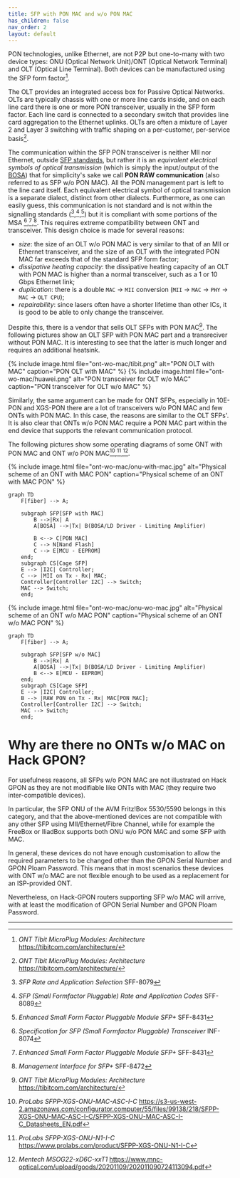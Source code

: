 ```yaml
---
title: SFP with PON MAC and w/o PON MAC
has_children: false
nav_order: 2
layout: default
---
```


PON technologies, unlike Ethernet, are not P2P but one-to-many with two device types: ONU (Optical Network Unit)/ONT (Optical Network Terminal) and OLT (Optical Line Terminal). Both devices can be manufactured using the SFP form factor[^tibit].

The OLT provides an integrated access box for Passive Optical Networks. OLTs are typically chassis with one or more line cards inside, and on each line card there is one or more PON transceiver, usually in the SFP form factor. Each line card is connected to a secondary switch that provides line card aggregation to the Ethernet uplinks. OLTs are often a mixture of Layer 2 and Layer 3 switching with traffic shaping on a per-customer, per-service basis[^tibit].

The communication within the SFP PON transceiver is neither MII nor Ethernet, outside [SFP standards](/sfp-standard.md), but rather it is an *equivalent electrical symbols of optical transmission* (which is simply the input/output of the [BOSA](/bosa-tosa-rosa.md)) that for simplicity's sake we call **PON RAW communication** (also referred to as SFP w/o PON MAC). All the PON management part is left to the line card itself. Each equivalent electrical symbol of optical transmission is a separate dialect, distinct from other dialects. Furthermore, as one can easily guess, this communication is not standard and is not within the signalling standards ([^sfprate],[^sfprate2],[^sfpplusstandard]) but it is compliant with some portions of the MSA [^sfpstandard],[^sfpplusstandard],[^sfpplusmi]. This requires extreme compatibility between ONT and transceiver. This design choice is made for several reasons:
- *size*: the size of an OLT w/o PON MAC is very similar to that of an MII or Ethernet transceiver, and the size of an OLT with the integrated PON MAC far exceeds that of the standard SFP form factor;
- *dissipative heating capacity*: the dissipative heating capacity of an OLT with PON MAC is higher than a normal transceiver, such as a 1 or 10 Gbps Ethernet link;
- *duplication*: there is a double `MAC` → `MII` conversion (`MII` → `MAC` → `PHY` → `MAC` → `OLT CPU`);
- *repairability*: since lasers often have a shorter lifetime than other ICs, it is good to be able to only change the transceiver.

Despite this, there is a vendor that sells OLT SFPs with PON MAC[^tibit]. The following pictures show an OLT SFP with PON MAC part and a transreciver without PON MAC. It is interesting to see that the latter is much longer and requires an additional heatsink.

{% include image.html file="ont-wo-mac/tibit.png" alt="PON OLT with MAC" caption="PON OLT with MAC" %}
{% include image.html file="ont-wo-mac/huawei.png" alt="PON transceiver for OLT w/o MAC" caption="PON transceiver for OLT w/o MAC" %}

Similarly, the same argument can be made for ONT SFPs, especially in 10E-PON and XGS-PON there are a lot of transceivers w/o PON MAC and few ONTs with PON MAC. In this case, the reasons are similar to the OLT SFPs'. It is also clear that ONTs w/o PON MAC require a PON MAC part within the end device that supports the relevant communication protocol.

The following pictures show some operating diagrams of some ONT with PON MAC and ONT w/o PON MAC[^SFPP-XGS-ONU-MAC-ASC-I-C],[^SFPP-XGS-ONU-N1-I-C],[^MSOG22-xD6C-xxT1].

{% include image.html file="ont-wo-mac/onu-with-mac.jpg" alt="Physical scheme of an ONT with MAC PON" caption="Physical scheme of an ONT with MAC PON" %}

```mermaid
graph TD
    F[fiber] --> A;

    subgraph SFP[SFP with MAC]
        B -->|Rx| A
        A[BOSA] -->|Tx| B(BOSA/LD Driver - Limiting Amplifier)
        
        B <--> C[PON MAC]
        C --> N[Nand Flash]
        C --> E[MCU - EEPROM]
    end;
    subgraph CS[Cage SFP]
    E --> |I2C| Controller;
    C --> |MII on Tx - Rx| MAC;
    Controller[Controller I2C] --> Switch;
    MAC --> Switch;
    end;
```

{% include image.html file="ont-wo-mac/onu-wo-mac.jpg" alt="Physical scheme of an ONT w/o MAC PON" caption="Physical scheme of an ONT w/o MAC PON" %}

```mermaid
graph TD
    F[fiber] --> A;

    subgraph SFP[SFP w/o MAC]
        B -->|Rx| A
        A[BOSA] -->|Tx| B(BOSA/LD Driver - Limiting Amplifier)
        B <--> E[MCU - EEPROM]
    end;
    subgraph CS[Cage SFP]
    E --> |I2C| Controller;
    B --> |RAW PON on Tx - Rx| MAC[PON MAC];
    Controller[Controller I2C] --> Switch;
    MAC --> Switch;
    end;
```

# Why are there no ONTs w/o MAC on Hack GPON?

For usefulness reasons, all SFPs w/o PON MAC are not illustrated on Hack GPON as they are not modifiable like ONTs with MAC (they require two inter-compatible devices). 

In particular, the SFP ONU of the AVM Fritz!Box 5530/5590 belongs in this category, and that the above-mentioned devices are not compatible with any other SFP using MII/Ethernet/Fibre Channel, while for example the FreeBox or IliadBox supports both ONU w/o PON MAC and some SFP with MAC.

In general, these devices do not have enough customisation to allow the required parameters to be changed other than the GPON Serial Number and GPON Ploam Password. This means that in most scenarios these devices with ONT w/o MAC are not flexible enough to be used as a replacement for an ISP-provided ONT.

Nevertheless, on Hack-GPON routers supporting SFP w/o MAC will arrive, with at least the modification of GPON Serial Number and GPON Ploam Password.

---

[^sfpstandard]: *Specification for SFP (Small Formfactor Pluggable) Transceiver* INF-8074
[^sfprate]: *SFP Rate and Application Selection* SFF-8079
[^sfprate2]: *SFP (Small Formfactor Pluggable) Rate and Application Codes* SFF-8089
[^sfpplusmi]: *Management Interface for SFP+* SFF-8472
[^sfpplusstandard]: *Enhanced Small Form Factor Pluggable Module SFP+* SFF-8431
[^tibit]: *ONT Tibit MicroPlug Modules: Architecture* https://tibitcom.com/architecture/
[^SFPP-XGS-ONU-MAC-ASC-I-C]: *ProLabs SFPP-XGS-ONU-MAC-ASC-I-C* https://s3-us-west-2.amazonaws.com/configurator.computer/55/files/99138/218/SFPP-XGS-ONU-MAC-ASC-I-C/SFPP-XGS-ONU-MAC-ASC-I-C_Datasheets_EN.pdf
[^SFPP-XGS-ONU-N1-I-C]: *ProLabs SFPP-XGS-ONU-N1-I-C* https://www.prolabs.com/product/SFPP-XGS-ONU-N1-I-C
[^MSOG22-xD6C-xxT1]: *Mentech MSOG22-xD6C-xxT1* https://www.mnc-optical.com/upload/goods/20201109/202011090724113094.pdf
